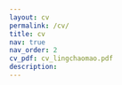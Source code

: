 ```yaml
---
layout: cv
permalink: /cv/
title: cv
nav: true
nav_order: 2
cv_pdf: cv_lingchaomao.pdf
description: 
---
```

